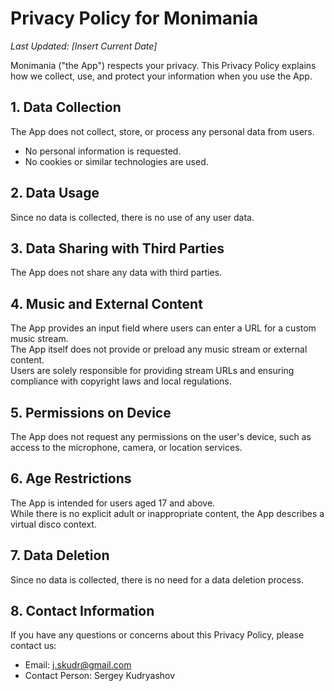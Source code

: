 # Privacy Policy for Monimania
_Last Updated: [Insert Current Date]_

Monimania ("the App") respects your privacy. This Privacy Policy explains how we collect, use, and protect your information when you use the App.

## 1. Data Collection
The App does not collect, store, or process any personal data from users.  
- No personal information is requested.  
- No cookies or similar technologies are used.

## 2. Data Usage
Since no data is collected, there is no use of any user data.

## 3. Data Sharing with Third Parties
The App does not share any data with third parties.

## 4. Music and External Content
The App provides an input field where users can enter a URL for a custom music stream.  
The App itself does not provide or preload any music stream or external content.  
Users are solely responsible for providing stream URLs and ensuring compliance with copyright laws and local regulations.

## 5. Permissions on Device
The App does not request any permissions on the user's device, such as access to the microphone, camera, or location services.

## 6. Age Restrictions
The App is intended for users aged 17 and above.  
While there is no explicit adult or inappropriate content, the App describes a virtual disco context.

## 7. Data Deletion
Since no data is collected, there is no need for a data deletion process.

## 8. Contact Information
If you have any questions or concerns about this Privacy Policy, please contact us:

- Email: [j.skudr@gmail.com](mailto:j.skudr@gmail.com)  
- Contact Person: Sergey Kudryashov
